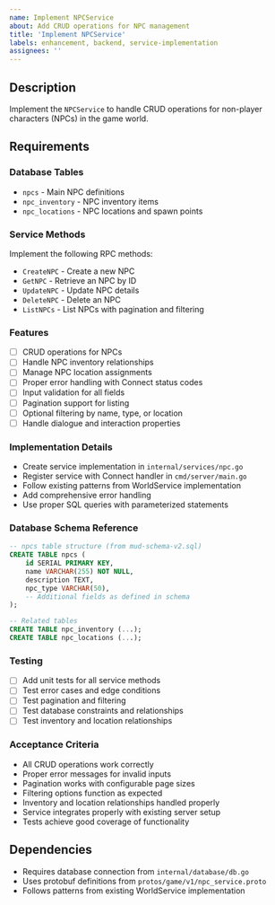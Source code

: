 ```yaml
---
name: Implement NPCService
about: Add CRUD operations for NPC management
title: 'Implement NPCService'
labels: enhancement, backend, service-implementation
assignees: ''
---
```


## Description

Implement the `NPCService` to handle CRUD operations for non-player characters (NPCs) in the game world.

## Requirements

### Database Tables

- `npcs` - Main NPC definitions
- `npc_inventory` - NPC inventory items
- `npc_locations` - NPC locations and spawn points

### Service Methods

Implement the following RPC methods:

- `CreateNPC` - Create a new NPC
- `GetNPC` - Retrieve an NPC by ID
- `UpdateNPC` - Update NPC details
- `DeleteNPC` - Delete an NPC
- `ListNPCs` - List NPCs with pagination and filtering

### Features

- [ ] CRUD operations for NPCs
- [ ] Handle NPC inventory relationships
- [ ] Manage NPC location assignments
- [ ] Proper error handling with Connect status codes
- [ ] Input validation for all fields
- [ ] Pagination support for listing
- [ ] Optional filtering by name, type, or location
- [ ] Handle dialogue and interaction properties

### Implementation Details

- Create service implementation in `internal/services/npc.go`
- Register service with Connect handler in `cmd/server/main.go`
- Follow existing patterns from WorldService implementation
- Add comprehensive error handling
- Use proper SQL queries with parameterized statements

### Database Schema Reference

```sql
-- npcs table structure (from mud-schema-v2.sql)
CREATE TABLE npcs (
    id SERIAL PRIMARY KEY,
    name VARCHAR(255) NOT NULL,
    description TEXT,
    npc_type VARCHAR(50),
    -- Additional fields as defined in schema
);

-- Related tables
CREATE TABLE npc_inventory (...);
CREATE TABLE npc_locations (...);
```

### Testing

- [ ] Add unit tests for all service methods
- [ ] Test error cases and edge conditions
- [ ] Test pagination and filtering
- [ ] Test database constraints and relationships
- [ ] Test inventory and location relationships

### Acceptance Criteria

- All CRUD operations work correctly
- Proper error messages for invalid inputs
- Pagination works with configurable page sizes
- Filtering options function as expected
- Inventory and location relationships handled properly
- Service integrates properly with existing server setup
- Tests achieve good coverage of functionality

## Dependencies

- Requires database connection from `internal/database/db.go`
- Uses protobuf definitions from `protos/game/v1/npc_service.proto`
- Follows patterns from existing WorldService implementation
